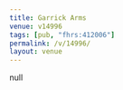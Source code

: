 ```yaml
---
title: Garrick Arms
venue: v14996
tags: [pub, "fhrs:412006"]
permalink: /v/14996/
layout: venue
---
```

null